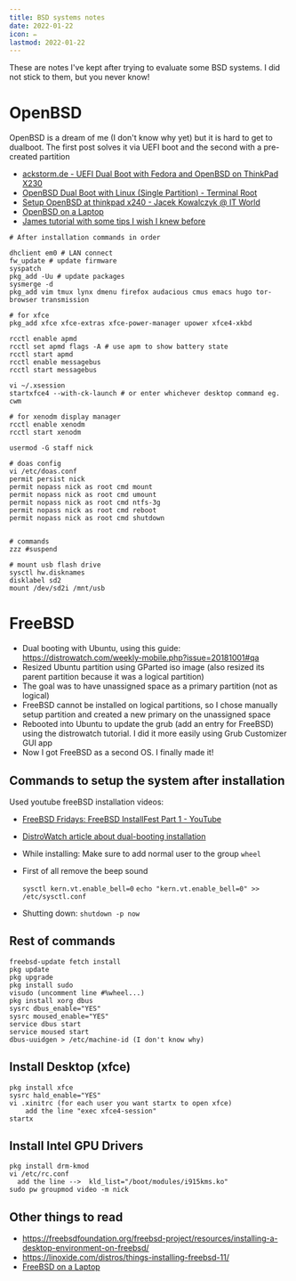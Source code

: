 ```yaml
---
title: BSD systems notes
date: 2022-01-22
icon: ✏️
lastmod: 2022-01-22
---
```


These are notes I've kept after trying to evaluate some BSD systems. I did not stick to them, but you never know!

# OpenBSD
OpenBSD is a dream of me (I don't know why yet) but it is hard to get to dualboot. The first post solves it via UEFI boot and the second with a pre-created partition

* [ackstorm.de - UEFI Dual Boot with Fedora and OpenBSD on ThinkPad X230](https://ackstorm.de/posts/uefi-openbsd-fedora-dual-boot.html)
* [OpenBSD Dual Boot with Linux (Single Partition) - Terminal Root](https://en.terminalroot.com.br/openbsd-dual-boot-with-linux-single-partition/)
* [Setup OpenBSD at thinkpad x240 - Jacek Kowalczyk @ IT World](https://jacekkowalczyk82.github.io/update/manuals/bsd/2020/10/21/setup-openbsd-at-thinkpad-x240.html)
* [OpenBSD on a Laptop](https://www.c0ffee.net/blog/openbsd-on-a-laptop/)
* [James tutorial with some tips I wish I knew before](https://dataswamp.org/~james/openbsd.html)

```
# After installation commands in order

dhclient em0 # LAN connect
fw_update # update firmware
syspatch
pkg_add -Uu # update packages
sysmerge -d
pkg_add vim tmux lynx dmenu firefox audacious cmus emacs hugo tor-browser transmission

# for xfce
pkg_add xfce xfce-extras xfce-power-manager upower xfce4-xkbd

rcctl enable apmd
rcctl set apmd flags -A # use apm to show battery state
rcctl start apmd
rcctl enable messagebus
rcctl start messagebus

vi ~/.xsession
startxfce4 --with-ck-launch # or enter whichever desktop command eg. cwm

# for xenodm display manager
rcctl enable xenodm
rcctl start xenodm

usermod -G staff nick

# doas config
vi /etc/doas.conf
permit persist nick
permit nopass nick as root cmd mount
permit nopass nick as root cmd umount
permit nopass nick as root cmd ntfs-3g
permit nopass nick as root cmd reboot
permit nopass nick as root cmd shutdown


# commands
zzz #suspend

# mount usb flash drive
sysctl hw.disknames
disklabel sd2
mount /dev/sd2i /mnt/usb
```

# FreeBSD

* Dual booting with Ubuntu, using this guide: https://distrowatch.com/weekly-mobile.php?issue=20181001#qa
* Resized Ubuntu partition using GParted iso image (also resized its parent partition because it was a logical partition)
* The goal was to have unassigned space as a primary partition (not as logical)
* FreeBSD cannot be installed on logical partitions, so I chose manually setup partition and created a new primary on the unassigned space
* Rebooted into Ubuntu to update the grub (add an entry for FreeBSD) using the distrowatch tutorial. I did it more easily using Grub Customizer GUI app
* Now I got FreeBSD as a second OS. I finally made it!


## Commands to setup the system after installation

Used youtube freeBSD installation videos: 

* [FreeBSD Fridays: FreeBSD InstallFest Part 1 - YouTube](https://www.youtube.com/watch?v=K8cBa8y3RNQ&list=PLugwS7L7NMXwC51yLI7br7rOLZw4UxuVj&index=2&app=desktop)

* [DistroWatch article about dual-booting installation](https://distrowatch.com/weekly-mobile.php?issue=20181001#qa)

* While installing: Make sure to add normal user to the group `wheel`

* First of all remove the beep sound
    >
    `sysctl kern.vt.enable_bell=0`
    `echo "kern.vt.enable_bell=0" >> /etc/sysctl.conf`

* Shutting down: `shutdown -p now`

## Rest of commands
```
freebsd-update fetch install
pkg update
pkg upgrade
pkg install sudo
visudo (uncomment line #%wheel...)
pkg install xorg dbus
sysrc dbus_enable="YES"
sysrc moused_enable="YES"
service dbus start
service moused start
dbus-uuidgen > /etc/machine-id (I don't know why)
```

## Install Desktop (xfce)
```
pkg install xfce
sysrc hald_enable="YES"
vi .xinitrc (for each user you want startx to open xfce)
    add the line "exec xfce4-session"
startx
```

## Install Intel GPU Drivers
```
pkg install drm-kmod
vi /etc/rc.conf
  add the line -->  kld_list="/boot/modules/i915kms.ko"
sudo pw groupmod video -m nick
```

## Other things to read
* https://freebsdfoundation.org/freebsd-project/resources/installing-a-desktop-environment-on-freebsd/
* https://linoxide.com/distros/things-installing-freebsd-11/
* [FreeBSD on a Laptop](https://www.c0ffee.net/blog/freebsd-on-a-laptop/)
